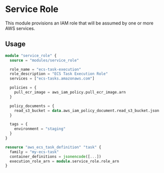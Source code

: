 # Service Role

This module provisions an IAM role that will be assumed by one or more AWS services.

## Usage

```terraform
module "service_role" {
  source = "modules/service_role"

  role_name = "ecs-task-execution"
  role_description = "ECS Task Execution Role"
  services = ["ecs-tasks.amazonaws.com"]

  policies = {
    pull_ecr_image = aws_iam_policy.pull_ecr_image.arn
  }

  policy_documents = {
    read_s3_bucket = data.aws_iam_policy_document.read_s3_bucket.json
  }

  tags = {
    environment = "staging"
  }
}

resource "aws_ecs_task_definition" "task" {
  family = "my-ecs-task"
  container_definitions = jsonencode([...])
  execution_role_arn = module.service_role.role_arn
}
```
